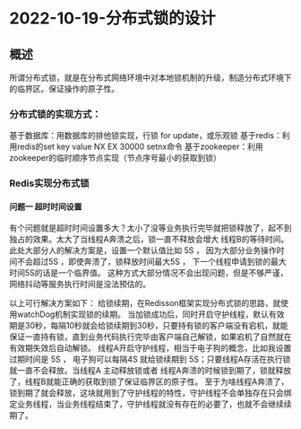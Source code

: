 # 2022-10-19-分布式锁的设计

## 概述
所谓分布式锁，就是在分布式网络环境中对本地锁机制的升级，制造分布式环境下的临界区。保证操作的原子性。

### 分布式锁的实现方式：
基于数据库：用数据库的排他锁实现，行锁 for update，或乐观锁
基于redis：利用redis的set key value NX EX 30000 setnx命令
基于zookeeper：利用zookeeper的临时顺序节点实现（节点序号最小的获取到锁）


### Redis实现分布式锁
#### 问题一 超时时间设置
有个问题就是超时时间设置多大？太小了没等业务执行完毕就把锁释放了，起不到独占的效果。太大了当线程A奔溃之后，锁一直不释放会增大 线程B的等待时间。 此处大部分人的解决方案是，设置一个默认值比如 5S ， 因为大部分业务操作时间不会超过5S ，即使奔溃了，锁释放时间最大5S ， 下一个线程申请到锁的最大时间5S的话是一个临界值。
这种方式大部分情况不会出现问题，但是不够严谨，网络抖动等服务执行时间是没法预估的。

以上可行解决方案如下：
给锁续期，在Redisson框架实现分布式锁的思路，就使用watchDog机制实现锁的续期。
当加锁成功后，同时开启守护线程，默认有效期是30秒，每隔10秒就会给锁续期到30秒，只要持有锁的客户端没有宕机，就能保证一直持有锁，直到业务代码执行完毕由客户端自己解锁，如果宕机了自然就在有效期失效后自动解锁。
线程A开启守护线程，相当于电子狗的概念，比如我设置过期时间是 5S ， 电子狗可以每隔4S 就给锁续期到 5S；只要线程A存活在执行锁就一直不会释放。当线程A 主动释放锁或者 线程A奔溃的时候锁到期了，锁就释放了，线程B就能正确的获取到锁了保证临界区的原子性。
至于为啥线程A奔溃了，锁到期了就会释放，这块就用到了守护线程的特性，守护线程不会单独存在只会绑定业务线程，当业务线程结束了，守护线程就没有存在的必要了，也就不会继续续期了。